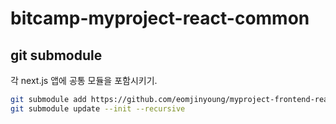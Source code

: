 # bitcamp-myproject-react-common

## git submodule

각 next.js 앱에 공통 모듈을 포함시키기.

```bash
git submodule add https://github.com/eomjinyoung/myproject-frontend-react-common common
git submodule update --init --recursive
```
